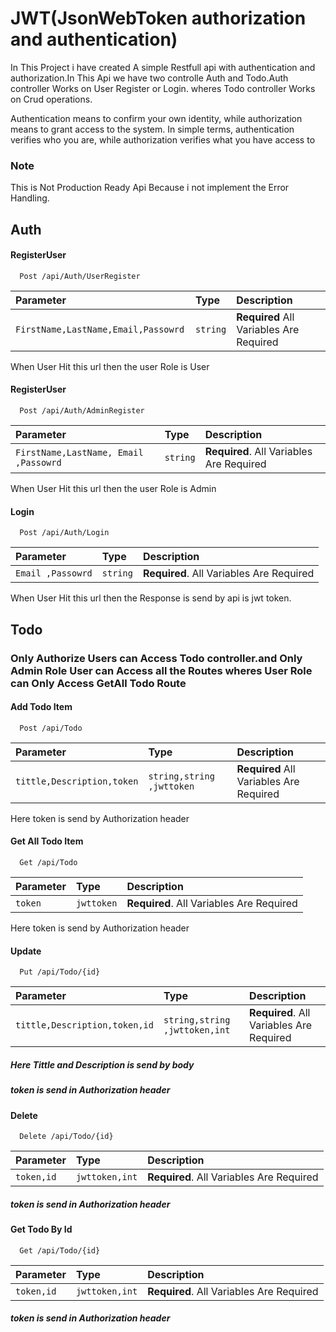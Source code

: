 
# JWT(JsonWebToken authorization and authentication)

In  This Project i have created A simple Restfull api with
authentication and authorization.In This Api  we have two controlle
Auth and Todo.Auth controller Works on User Register or Login.
wheres Todo  controller Works on Crud operations.

Authentication means to confirm your own identity, while authorization means to grant access to the system. In simple terms, authentication verifies who you are, while authorization verifies what you have access to
### Note
This is Not Production Ready Api Because i not implement the Error Handling. 

## Auth
#### RegisterUser 

```http
  Post /api/Auth/UserRegister
```

| Parameter | Type     | Description                |
| :-------- | :------- | :------------------------- |
| `FirstName,LastName,Email,Passowrd ` | `string` | **Required** All Variables Are Required |

When User Hit this url  then the user Role is User

#### RegisterUser
```http
  Post /api/Auth/AdminRegister
```

| Parameter | Type     | Description                       |
| :-------- | :------- | :-------------------------------- |
| `FirstName,LastName, Email ,Passowrd`    | `string` | **Required**. All Variables Are Required |

When User Hit this url  then the user Role is Admin


#### Login
```http
  Post /api/Auth/Login
```

| Parameter | Type     | Description                       |
| :-------- | :------- | :-------------------------------- |
| `Email ,Passowrd`    | `string` | **Required**. All Variables Are Required |

When User Hit this url  then the Response is send  by api is jwt token.


## Todo
###  Only Authorize Users can  Access Todo controller.and Only Admin Role User can Access all  the Routes wheres User Role can Only Access GetAll Todo Route

 
#### Add Todo Item  

```http
  Post /api/Todo
```

| Parameter | Type     | Description                |
| :-------- | :------- | :------------------------- |
| `tittle,Description,token` | `string,string ,jwttoken` | **Required** All Variables Are Required |

Here token is send by Authorization header
#### Get All Todo Item
```http
  Get /api/Todo
```

| Parameter | Type     | Description                       |
| :-------- | :------- | :-------------------------------- |
| `token`    | `jwttoken` | **Required**. All Variables Are Required |

Here token is send by Authorization header


#### Update
```http
  Put /api/Todo/{id}
```

| Parameter | Type     | Description                       |
| :-------- | :------- | :-------------------------------- |
| `tittle,Description,token,id`    | `string,string ,jwttoken,int` | **Required**. All Variables Are Required |

##### Here Tittle and Description is send by body
##### token is send in Authorization header

#### Delete
```http
  Delete /api/Todo/{id}
```

| Parameter | Type     | Description                       |
| :-------- | :------- | :-------------------------------- |
| `token,id`    | `jwttoken,int` | **Required**. All Variables Are Required |

##### token is send in Authorization header



#### Get Todo By Id
```http
  Get /api/Todo/{id}
```

| Parameter | Type     | Description                       |
| :-------- | :------- | :-------------------------------- |
| `token,id`    | `jwttoken,int` | **Required**. All Variables Are Required |

##### token is send in Authorization header